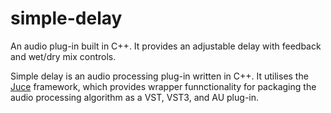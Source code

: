 # simple-delay
An audio plug-in built in C++. It provides an adjustable delay with feedback and wet/dry mix controls.

Simple delay is an audio processing plug-in written in C++. It utilises the <a href="http://www.juce.com">Juce</a> framework, which provides wrapper funnctionality for packaging the audio processing algorithm as a VST, VST3, and AU plug-in.
